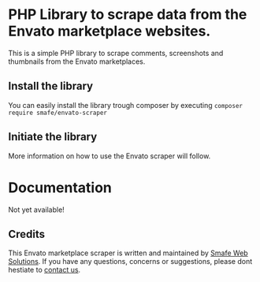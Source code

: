 # PHP Library to scrape data from the Envato marketplace websites.

This is a simple PHP library to scrape comments, screenshots and thumbnails from the Envato marketplaces.

## Install the library

You can easily install the library trough composer by executing ```composer require smafe/envato-scraper```


## Initiate the library

More information on how to use the Envato scraper will follow.

# Documentation

Not yet available!

## Credits

This Envato marketplace scraper is written and maintained by [Smafe Web Solutions](https://www.smafe.com/). If you have any questions, concerns or suggestions, please dont hestiate to [contact us](https://www.smafe.com/#contact).
